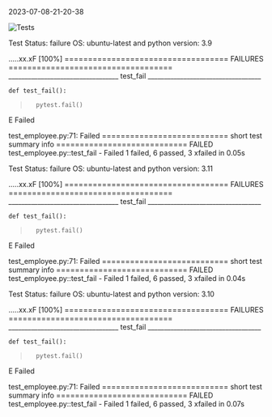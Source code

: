 2023-07-08-21-20-38 

![Tests](https://github.com/xRevx/UnitTestingExercise/actions/workflows/main.yml/badge.svg) 

Test Status: failure 
 OS: ubuntu-latest and python version: 3.9 

.....xx.xF                                                               [100%]
=================================== FAILURES ===================================
__________________________________ test_fail ___________________________________

    def test_fail():
>       pytest.fail()
E       Failed

test_employee.py:71: Failed
=========================== short test summary info ============================
FAILED test_employee.py::test_fail - Failed
1 failed, 6 passed, 3 xfailed in 0.05s


Test Status: failure 
 OS: ubuntu-latest and python version: 3.11 

.....xx.xF                                                               [100%]
=================================== FAILURES ===================================
__________________________________ test_fail ___________________________________

    def test_fail():
>       pytest.fail()
E       Failed

test_employee.py:71: Failed
=========================== short test summary info ============================
FAILED test_employee.py::test_fail - Failed
1 failed, 6 passed, 3 xfailed in 0.04s


Test Status: failure 
 OS: ubuntu-latest and python version: 3.10 

.....xx.xF                                                               [100%]
=================================== FAILURES ===================================
__________________________________ test_fail ___________________________________

    def test_fail():
>       pytest.fail()
E       Failed

test_employee.py:71: Failed
=========================== short test summary info ============================
FAILED test_employee.py::test_fail - Failed
1 failed, 6 passed, 3 xfailed in 0.07s


